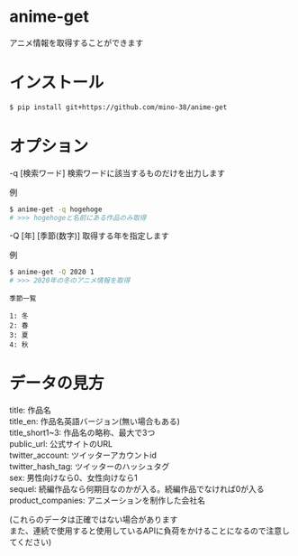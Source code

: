 # anime-get
アニメ情報を取得することができます

# インストール

```bash
$ pip install git+https://github.com/mino-38/anime-get
```

# オプション
-q [検索ワード]
検索ワードに該当するものだけを出力します

例
```bash
$ anime-get -q hogehoge
# >>> hogehogeと名前にある作品のみ取得
```

-Q [年] [季節(数字)]
取得する年を指定します

例
```bash
$ anime-get -Q 2020 1
# >>> 2020年の冬のアニメ情報を取得
```

```
季節一覧  

1: 冬  
2: 春  
3: 夏  
4: 秋  
```

# データの見方

title:  作品名  
title_en:  作品名英語バージョン(無い場合もある)  
title_short1~3:  作品名の略称、最大で3つ  
public_url:  公式サイトのURL  
twitter_account:  ツイッターアカウントid  
twitter_hash_tag:  ツイッターのハッシュタグ  
sex:  男性向けなら0、女性向けなら1  
sequel:  続編作品なら何期目なのかが入る。続編作品でなければ0が入る  
product_companies:  アニメーションを制作した会社名  

(これらのデータは正確ではない場合があります  
また、連続で使用すると使用しているAPIに負荷をかけることになるので注意してください)
